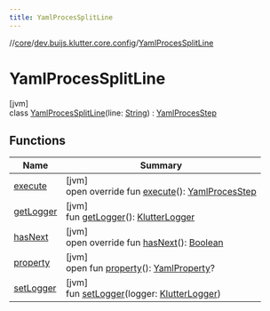 ```yaml
---
title: YamlProcesSplitLine
---
```

//[core](../../../index.html)/[dev.buijs.klutter.core.config](../index.html)/[YamlProcesSplitLine](index.html)



# YamlProcesSplitLine



[jvm]\
class [YamlProcesSplitLine](index.html)(line: [String](https://kotlinlang.org/api/latest/jvm/stdlib/kotlin/-string/index.html)) : [YamlProcesStep](../-yaml-proces-step/index.html)



## Functions


| Name | Summary |
|---|---|
| [execute](execute.html) | [jvm]<br>open override fun [execute](execute.html)(): [YamlProcesStep](../-yaml-proces-step/index.html) |
| [getLogger](../-yaml-proces-step/get-logger.html) | [jvm]<br>fun [getLogger](../-yaml-proces-step/get-logger.html)(): [KlutterLogger](../../dev.buijs.klutter.core/-klutter-logger/index.html) |
| [hasNext](has-next.html) | [jvm]<br>open override fun [hasNext](has-next.html)(): [Boolean](https://kotlinlang.org/api/latest/jvm/stdlib/kotlin/-boolean/index.html) |
| [property](../-yaml-proces-step/property.html) | [jvm]<br>open fun [property](../-yaml-proces-step/property.html)(): [YamlProperty](../-yaml-property/index.html)? |
| [setLogger](../-yaml-proces-step/set-logger.html) | [jvm]<br>fun [setLogger](../-yaml-proces-step/set-logger.html)(logger: [KlutterLogger](../../dev.buijs.klutter.core/-klutter-logger/index.html)) |

